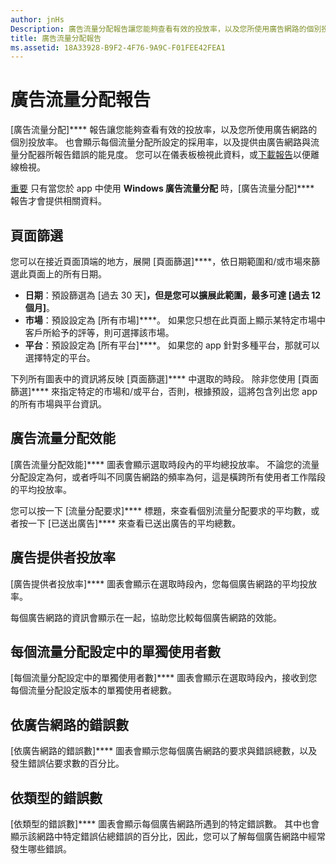 ```yaml
---
author: jnHs
Description: 廣告流量分配報告讓您能夠查看有效的投放率，以及您所使用廣告網路的個別投放率。
title: 廣告流量分配報告
ms.assetid: 18A33928-B9F2-4F76-9A9C-F01FEE42FEA1
---
```


# 廣告流量分配報告


[廣告流量分配]**** 報告讓您能夠查看有效的投放率，以及您所使用廣告網路的個別投放率。 也會顯示每個流量分配所設定的採用率，以及提供由廣告網路與流量分配器所報告錯誤的能見度。 您可以在儀表板檢視此資料，或[下載報告](download-analytic-reports.md)以便離線檢視。

[重要](https://msdn.microsoft.com/library/windows/apps/xaml/dn864359) 只有當您於 app 中使用 **Windows 廣告流量分配** 時，[廣告流量分配]**** 報告才會提供相關資料。

 

## 頁面篩選


您可以在接近頁面頂端的地方，展開 [頁面篩選]****，依日期範圍和/或市場來篩選此頁面上的所有日期。

-   **日期**：預設篩選為 [過去 30 天]****，但是您可以擴展此範圍，最多可達 [過去 12 個月]****。
-   **市場**：預設設定為 [所有市場]****。 如果您只想在此頁面上顯示某特定市場中客戶所給予的評等，則可選擇該市場。
-   **平台**：預設設定為 [所有平台]****。 如果您的 app 針對多種平台，那就可以選擇特定的平台。

下列所有圖表中的資訊將反映 [頁面篩選]**** 中選取的時段。 除非您使用 [頁面篩選]**** 來指定特定的市場和/或平台，否則，根據預設，這將包含列出您 app 的所有市場與平台資訊。

## 廣告流量分配效能


[廣告流量分配效能]**** 圖表會顯示選取時段內的平均總投放率。 不論您的流量分配設定為何，或者呼叫不同廣告網路的頻率為何，這是橫跨所有使用者工作階段的平均投放率。

您可以按一下 [流量分配要求]**** 標題，來查看個別流量分配要求的平均數，或者按一下 [已送出廣告]**** 來查看已送出廣告的平均總數。

## 廣告提供者投放率


[廣告提供者投放率]**** 圖表會顯示在選取時段內，您每個廣告網路的平均投放率。

每個廣告網路的資訊會顯示在一起，協助您比較每個廣告網路的效能。

## 每個流量分配設定中的單獨使用者數


[每個流量分配設定中的單獨使用者數]**** 圖表會顯示在選取時段內，接收到您每個流量分配設定版本的單獨使用者總數。

## 依廣告網路的錯誤數


[依廣告網路的錯誤數]**** 圖表會顯示您每個廣告網路的要求與錯誤總數，以及發生錯誤佔要求數的百分比。

## 依類型的錯誤數


[依類型的錯誤數]**** 圖表會顯示每個廣告網路所遇到的特定錯誤數。 其中也會顯示該網路中特定錯誤佔總錯誤的百分比，因此，您可以了解每個廣告網路中經常發生哪些錯誤。

 

 






<!--HONumber=May16_HO2-->


